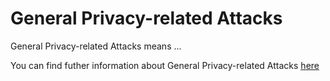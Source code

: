 # General Privacy-related Attacks
 
General Privacy-related Attacks means ...

You can find futher information about General Privacy-related Attacks [here](../T3.5/.md)
